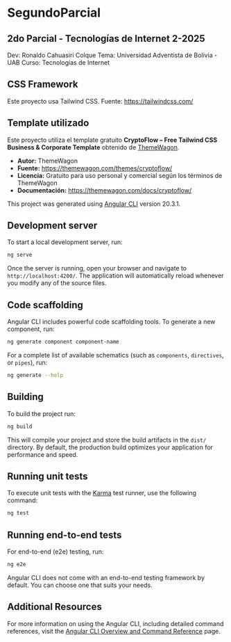 # SegundoParcial

## 2do Parcial - Tecnologías de Internet 2-2025
Dev: Ronaldo Cahuasiri Colque
Tema: Universidad Adventista de Bolivia - UAB
Curso: Tecnologías de Internet

## CSS Framework
Este proyecto usa Tailwind CSS.
Fuente: https://tailwindcss.com/

## Template utilizado

Este proyecto utiliza el template gratuito **CryptoFlow – Free Tailwind CSS Business & Corporate Template** obtenido de [ThemeWagon](https://themewagon.com/themes/cryptoflow/).

- **Autor:** ThemeWagon
- **Fuente:** https://themewagon.com/themes/cryptoflow/
- **Licencia:** Gratuito para uso personal y comercial según los términos de ThemeWagon
- **Documentación:** https://themewagon.com/docs/cryptoflow/



This project was generated using [Angular CLI](https://github.com/angular/angular-cli) version 20.3.1.

## Development server

To start a local development server, run:

```bash
ng serve
```

Once the server is running, open your browser and navigate to `http://localhost:4200/`. The application will automatically reload whenever you modify any of the source files.

## Code scaffolding

Angular CLI includes powerful code scaffolding tools. To generate a new component, run:

```bash
ng generate component component-name
```

For a complete list of available schematics (such as `components`, `directives`, or `pipes`), run:

```bash
ng generate --help
```

## Building

To build the project run:

```bash
ng build
```

This will compile your project and store the build artifacts in the `dist/` directory. By default, the production build optimizes your application for performance and speed.

## Running unit tests

To execute unit tests with the [Karma](https://karma-runner.github.io) test runner, use the following command:

```bash
ng test
```

## Running end-to-end tests

For end-to-end (e2e) testing, run:

```bash
ng e2e
```

Angular CLI does not come with an end-to-end testing framework by default. You can choose one that suits your needs.

## Additional Resources

For more information on using the Angular CLI, including detailed command references, visit the [Angular CLI Overview and Command Reference](https://angular.dev/tools/cli) page.

